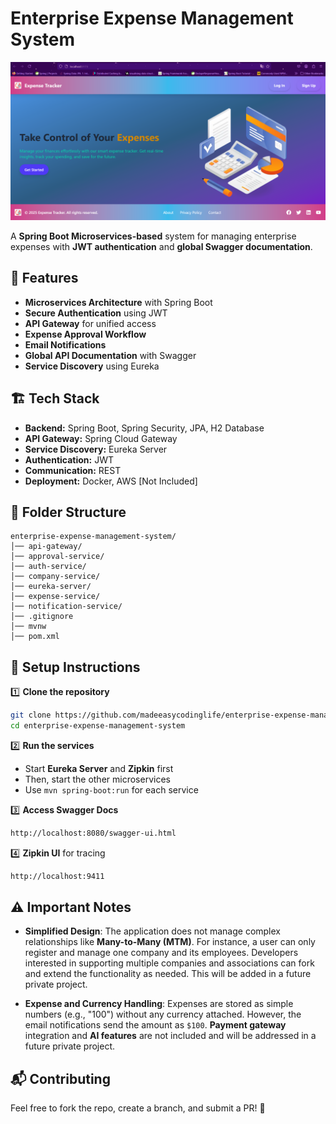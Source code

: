 # Enterprise Expense Management System

![Enterprise Expense Management System](./images/frontend-home-page.png)

A **Spring Boot Microservices-based** system for managing enterprise expenses with **JWT authentication** and **global Swagger documentation**.

## 🚀 Features
- **Microservices Architecture** with Spring Boot
- **Secure Authentication** using JWT
- **API Gateway** for unified access
- **Expense Approval Workflow**
- **Email Notifications**
- **Global API Documentation** with Swagger
- **Service Discovery** using Eureka

## 🏗️ Tech Stack
- **Backend:** Spring Boot, Spring Security, JPA, H2 Database
- **API Gateway:** Spring Cloud Gateway
- **Service Discovery:** Eureka Server
- **Authentication:** JWT
- **Communication:** REST
- **Deployment:** Docker, AWS [Not Included]

## 📂 Folder Structure
```
enterprise-expense-management-system/
│── api-gateway/
│── approval-service/
│── auth-service/
│── company-service/
│── eureka-server/
│── expense-service/
│── notification-service/
│── .gitignore
│── mvnw 
│── pom.xml
```

## 🔧 Setup Instructions
1️⃣ **Clone the repository**
```sh
git clone https://github.com/madeeasycodinglife/enterprise-expense-management-system.git  
cd enterprise-expense-management-system  
```
2️⃣ **Run the services**
- Start **Eureka Server** and **Zipkin** first
- Then, start the other microservices
- Use `mvn spring-boot:run` for each service  

3️⃣ **Access Swagger Docs**
```sh
http://localhost:8080/swagger-ui.html
```

4️⃣ **Zipkin UI** for tracing
```sh
http://localhost:9411
```

## ⚠️ Important Notes
- **Simplified Design**: The application does not manage complex relationships like **Many-to-Many (MTM)**. For instance, a user can only register and manage one company and its employees. Developers interested in supporting multiple companies and associations can fork and extend the functionality as needed. This will be added in a future private project.

- **Expense and Currency Handling**: Expenses are stored as simple numbers (e.g., "100") without any currency attached. However, the email notifications send the amount as `$100`. **Payment gateway** integration and **AI features** are not included and will be addressed in a future private project.

## 📬 Contributing
Feel free to fork the repo, create a branch, and submit a PR! 🚀
